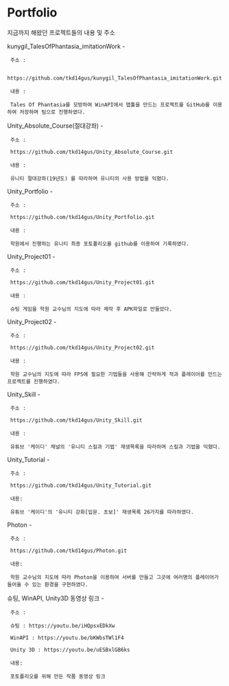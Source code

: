 # Portfolio
지금까지 해왔던 프로젝트들의 내용 및 주소

kunygil_TalesOfPhantasia_imitationWork -

     주소 : 

     https://github.com/tkd14gus/kunygil_TalesOfPhantasia_imitationWork.git

     내용 :

     Tales Of Phantasia를 모방하여 WinAPI에서 맵툴을 만드는 프로젝트를 GitHub를 이용하여 저장하며 팀으로 진행하였다.

Unity_Absolute_Course(절대강좌) - 

     주소 :

     https://github.com/tkd14gus/Unity_Absolute_Course.git

     내용 : 

     유니티 절대강좌(19년도) 를 따라하며 유니티의 사용 방법을 익혔다.


Unity_Portfolio - 

     주소 :

     https://github.com/tkd14gus/Unity_Portfolio.git

     내용 :

     학원에서 진행하는 유니티 최종 포토폴리오를 github를 이용하여 기록하였다.

Unity_Project01 - 

     주소 : 

     https://github.com/tkd14gus/Unity_Project01.git

     내용 :

     슈팅 게임을 학원 교수님의 지도에 따라 제작 후 APK파일로 만들었다.

Unity_Project02 - 

     주소 : 

     https://github.com/tkd14gus/Unity_Project02.git

     내용 : 

     학원 교수님의 지도에 따라 FPS에 필요한 기법들을 사용해 간략하게 적과 플레이어를 만드는 프로젝트를 진행하였다.

Unity_Skill - 

     주소 : 

     https://github.com/tkd14gus/Unity_Skill.git

     내용 :

     유튜브 '케이디' 채널의 '유니티 스킬과 기법' 재생목록을 따라하며 스킬과 기법을 익혔다.


Unity_Tutorial -

     주소 : 

     https://github.com/tkd14gus/Unity_Tutorial.git

     내용:

     유튜브 '케이디'의 '유니티 강화[입문. 초보]' 재생목록 26가지를 따라하였다.
     
     
Photon -

     주소 : 

     https://github.com/tkd14gus/Photon.git

     내용:

     학원 교수님의 지도에 따라 Photon을 이용하여 서버를 만들고 그곳에 여러명의 플레이어가 들어올 수 있는 환경을 구현하였다.
     
     
슈팅, WinAPI, Unity3D 동영상 링크 -

     주소 : 

     슈팅 : https://youtu.be/iHQpsxEDkXw
     
     WinAPI : https://youtu.be/bKWbsTWl1F4
     
     Unity 3D : https://youtu.be/uESBxlGB6ks

     내용:

     포토폴리오를 위해 만든 작품 동영상 링크
